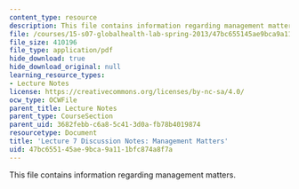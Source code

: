 ```yaml
---
content_type: resource
description: This file contains information regarding management matters.
file: /courses/15-s07-globalhealth-lab-spring-2013/47bc655145ae9bca9a111bfc874a8f7a_MIT15_S07S13_lec7notes.pdf
file_size: 410196
file_type: application/pdf
hide_download: true
hide_download_original: null
learning_resource_types:
- Lecture Notes
license: https://creativecommons.org/licenses/by-nc-sa/4.0/
ocw_type: OCWFile
parent_title: Lecture Notes
parent_type: CourseSection
parent_uid: 3682febb-c6a8-5c41-3d0a-fb78b4019874
resourcetype: Document
title: 'Lecture 7 Discussion Notes: Management Matters'
uid: 47bc6551-45ae-9bca-9a11-1bfc874a8f7a
---
```

This file contains information regarding management matters.